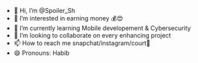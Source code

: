 - 👋 Hi, I’m @Spoiler_Sh
- 👀 I’m interested in earning money 💰😍
- 🌱 I’m currently learning Mobile developement & Cybersecurity
- 💞️ I’m looking to collaborate on every enhancing project
- 📫 How to reach me snapchat/instagram/court🏀
- 😄 Pronouns: Habib



